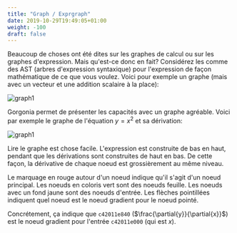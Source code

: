 ```yaml
---
title: "Graph / Exprgraph"
date: 2019-10-29T19:49:05+01:00
weight: -100
draft: false
---
```


Beaucoup de choses ont été dites sur les graphes de calcul ou sur les graphes d'expression.   Mais qu'est-ce donc en fait? Considérez les comme des AST (arbres d'expression syntaxique) pour l'expression de façon mathématique de ce que vous voulez. 
Voici pour exemple un graphe (mais avec un vecteur et une addition scalaire à la place):

![graph1](https://raw.githubusercontent.com/gorgonia/gorgonia/master/media/exprGraph_example1.png)

Gorgonia permet de présenter les capacités avec un graphe agréable.
Voici par exemple le graphe de l'équation $y = x^2$ et sa dérivation:

![graph1](https://raw.githubusercontent.com/gorgonia/gorgonia/master/media/exprGraph_example2.png)

Lire le graphe est chose facile. L'expression est construite de bas en haut, pendant que les dérivations sont construites de haut en bas. De cette façon, la dérivative de chaque noeud est grossièrement au même niveau.

Le marquage en rouge autour d'un noeud indique qu'il s'agit d'un noeud principal. Les noeuds en coloris vert sont des noeuds feuille. Les noeuds avec un fond jaune sont des noeuds d'entrée. 
Les flèches pointillées indiquent quel noeud est le noeud gradient pour le noeud pointé.


Concrétement, ça indique que `c42011e840` ($\frac{\partial{y}}{\partial{x}}$) est le noeud gradient pour l'entrée `c42011e000` (qui est $x$).
